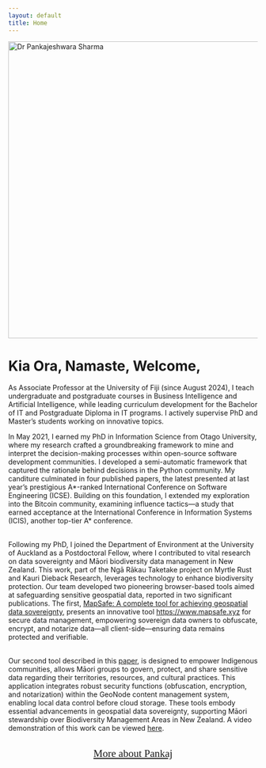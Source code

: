 ```yaml
---
layout: default
title: Home
---
```


<div class="container-fluid">
  <div class="row">
    <div class="col-sm-6">
      <img class="img-fluid" src="https://softwareinnovation.nz/wp-content/uploads/2024/05/image.png" alt="Dr Pankajeshwara Sharma" width="555" height="600"><br>
    </div>
    <div class="col-sm-5">    
    <h1 class="text-primary">Kia Ora, Namaste, Welcome, </h1>

As Associate Professor at the University of Fiji (since August 2024), I teach undergraduate and postgraduate courses in Business Intelligence and Artificial Intelligence, while leading curriculum development for the Bachelor of IT and Postgraduate Diploma in IT programs. I actively supervise PhD and Master’s students working on innovative topics.

In May 2021, I earned my PhD in Information Science from Otago University, where my research crafted a groundbreaking framework to mine and interpret the decision-making processes within open-source software development communities. I developed a semi-automatic framework that captured the rationale behind decisions in the Python community. My canditure culminated in four published papers, the latest presented at last year’s prestigious A*-ranked International Conference on Software Engineering (ICSE). Building on this foundation, I extended my exploration into the Bitcoin community, examining influence tactics—a study that earned acceptance at the International Conference in Information Systems (ICIS), another top-tier A* conference. <br> <br>

Following my PhD, I joined the Department of Environment at the University of Auckland as a Postdoctoral Fellow, where I contributed to vital research on data sovereignty and Māori biodiversity data management in New Zealand. This work, part of the Ngā Rākau Taketake project on Myrtle Rust and Kauri Dieback Research, leverages technology to enhance biodiversity protection. Our team developed two pioneering browser-based tools aimed at safeguarding sensitive geospatial data, reported in two significant publications. The first, <a href="https://onlinelibrary.wiley.com/doi/10.1111/tgis.13094">MapSafe: A complete tool for achieving geospatial data sovereignty</a>, presents an innovative tool <a href="https://www.mapsafe.xyz">https://www.mapsafe.xyz</a> for secure data management, empowering sovereign data owners to obfuscate, encrypt, and notarize data—all client-side—ensuring data remains protected and verifiable. <br> <br>

Our second tool described in this <a href="https://onlinelibrary.wiley.com/doi/10.1111/tgis.13153">paper</a>, is designed to empower Indigenous communities,  allows Māori groups to govern, protect, and share sensitive data regarding their territories, resources, and cultural practices. This application integrates robust security functions (obfuscation, encryption, and notarization) within the GeoNode content management system, enabling local data control before cloud storage. These tools embody essential advancements in geospatial data sovereignty, supporting Māori stewardship over Biodiversity Management Areas in New Zealand. A video demonstration of this work can be viewed  <a href="https://www.youtube.com/watch?v=9aWbBVhRNRo&ab_channel=BioHeritageChallenge">here</a>. <br> <br>

<div style="text-align: center;"><a href="/about.html" style="font-family: 'Oleo Script', cursive; font-size: 150%;">More about Pankaj</a></div>
 


</div>
</div>

